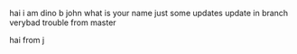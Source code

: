 hai i am dino b john
what is your name
just some updates
update in branch verybad
trouble from master

hai from j